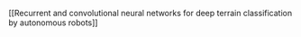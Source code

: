[[Recurrent and convolutional neural networks for deep terrain classification by autonomous robots]]
